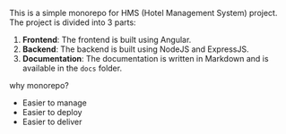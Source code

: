 This is a simple monorepo for HMS (Hotel Management System) project. The project is divided into 3 parts:
1. **Frontend**: The frontend is built using Angular.
2. **Backend**: The backend is built using NodeJS and ExpressJS.
3. **Documentation**: The documentation is written in Markdown and is available in the `docs` folder.

why monorepo?
- Easier to manage
- Easier to deploy
- Easier to deliver
